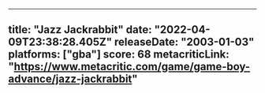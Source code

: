 
---
title: "Jazz Jackrabbit"
date: "2022-04-09T23:38:28.405Z"
releaseDate: "2003-01-03"
platforms: ["gba"]
score: 68
metacriticLink: "https://www.metacritic.com/game/game-boy-advance/jazz-jackrabbit"
---
